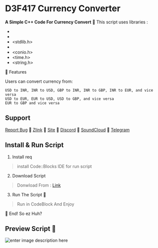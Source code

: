 # **D3F417 Currency Converter**

**A Simple C++ Code For Currency Convert**
🥷 This script uses libraries :

 - <iostream>
 - <iomanip>
 - <stdlib.h>
 - <string>
 - <conio.h>
 - <time.h>
 - <string.h>

🥷 Features

Users can convert currency from:

    USD to INR, INR to USD, GBP to INR, INR to GBP, INR to EUR, and vice versa
    USD to EUR, EUR to USD, USD to GBP, and vice versa
    EUR to GBP and vice versa

## Support

[Report Bug](mrrobotha3@gmail.com) 🥷 [Zlink](https://zil.ink/d3f417) 🥷 [Site](https://d3f417.site) 🥷 [Discord](https://discord.com/users/755142355400786006) 🥷 [SoundCloud](https://soundcloud.com/d3f417) 🥷 [Telegram](https://t.me/ItzSabine)
## Install & Run Script

 1. Install req

> install Code::Blocks IDE for run script

2. Download Script

> Donwload  From : [Link](https://github.com/mss-d3f417/Currency-Converter.git)

 3. Run The Script 🥷

> Run in CodeBlock And Enjoy

🥷 End! So ez Huh? 

## Preview Script 🥷

![enter image description here](https://s8.uupload.ir/files/im22222age_yd89.png)
